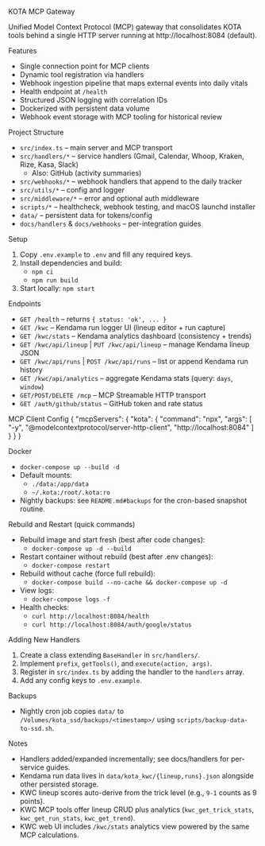 KOTA MCP Gateway

Unified Model Context Protocol (MCP) gateway that consolidates KOTA tools behind a single HTTP server running at http://localhost:8084 (default).

Features
- Single connection point for MCP clients
- Dynamic tool registration via handlers
- Webhook ingestion pipeline that maps external events into daily vitals
- Health endpoint at `/health`
- Structured JSON logging with correlation IDs
- Dockerized with persistent data volume
- Webhook event storage with MCP tooling for historical review

Project Structure
- `src/index.ts` – main server and MCP transport
- `src/handlers/*` – service handlers (Gmail, Calendar, Whoop, Kraken, Rize, Kasa, Slack)
  - Also: GitHub (activity summaries)
- `src/webhooks/*` – webhook handlers that append to the daily tracker
- `src/utils/*` – config and logger
- `src/middleware/*` – error and optional auth middleware
- `scripts/*` – healthcheck, webhook testing, and macOS launchd installer
- `data/` – persistent data for tokens/config
- `docs/handlers` & `docs/webhooks` – per-integration guides

Setup
1. Copy `.env.example` to `.env` and fill any required keys.
2. Install dependencies and build:
   - `npm ci`
   - `npm run build`
3. Start locally: `npm start`

Endpoints
- `GET /health` – returns `{ status: 'ok', ... }`
- `GET /kwc` – Kendama run logger UI (lineup editor + run capture)
- `GET /kwc/stats` – Kendama analytics dashboard (consistency + trends)
- `GET /kwc/api/lineup` | `PUT /kwc/api/lineup` – manage Kendama lineup JSON
- `GET /kwc/api/runs` | `POST /kwc/api/runs` – list or append Kendama run history
- `GET /kwc/api/analytics` – aggregate Kendama stats (query: `days`, `window`)
- `GET/POST/DELETE /mcp` – MCP Streamable HTTP transport
 - `GET /auth/github/status` – GitHub token and rate status

MCP Client Config
{
  "mcpServers": {
    "kota": {
      "command": "npx",
      "args": [
        "-y",
        "@modelcontextprotocol/server-http-client",
        "http://localhost:8084"
      ]
    }
  }
}

Docker
- `docker-compose up --build -d`
- Default mounts:
  - `./data:/app/data`
  - `~/.kota:/root/.kota:ro`
- Nightly backups: see `README.md#backups` for the cron-based snapshot routine.

Rebuild and Restart (quick commands)
- Rebuild image and start fresh (best after code changes):
  - `docker-compose up -d --build`
- Restart container without rebuild (best after .env changes):
  - `docker-compose restart`
- Rebuild without cache (force full rebuild):
  - `docker-compose build --no-cache && docker-compose up -d`
- View logs:
  - `docker-compose logs -f`
- Health checks:
  - `curl http://localhost:8084/health`
  - `curl http://localhost:8084/auth/google/status`

Adding New Handlers
1. Create a class extending `BaseHandler` in `src/handlers/`.
2. Implement `prefix`, `getTools()`, and `execute(action, args)`.
3. Register in `src/index.ts` by adding the handler to the `handlers` array.
4. Add any config keys to `.env.example`.

Backups
- Nightly cron job copies `data/` to `/Volumes/kota_ssd/backups/<timestamp>/` using `scripts/backup-data-to-ssd.sh`.

Notes
- Handlers added/expanded incrementally; see docs/handlers for per-service guides.
- Kendama run data lives in `data/kota_kwc/{lineup,runs}.json` alongside other persisted storage.
- KWC lineup scores auto-derive from the trick level (e.g., `9-1` counts as 9 points).
- KWC MCP tools offer lineup CRUD plus analytics (`kwc_get_trick_stats`, `kwc_get_run_stats`, `kwc_get_trend`).
- KWC web UI includes `/kwc/stats` analytics view powered by the same MCP calculations.
